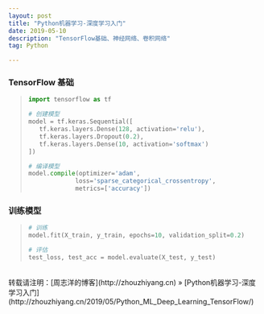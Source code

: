 ```yaml
---
layout: post
title: "Python机器学习-深度学习入门"
date: 2019-05-10 
description: "TensorFlow基础、神经网络、卷积网络"
tag: Python 

---
```


### TensorFlow 基础

>```python
>import tensorflow as tf
>
># 创建模型
>model = tf.keras.Sequential([
>    tf.keras.layers.Dense(128, activation='relu'),
>    tf.keras.layers.Dropout(0.2),
>    tf.keras.layers.Dense(10, activation='softmax')
>])
>
># 编译模型
>model.compile(optimizer='adam',
>              loss='sparse_categorical_crossentropy',
>              metrics=['accuracy'])
>```

### 训练模型

>```python
># 训练
>model.fit(X_train, y_train, epochs=10, validation_split=0.2)
>
># 评估
>test_loss, test_acc = model.evaluate(X_test, y_test)
>```

<br>
转载请注明：[周志洋的博客](http://zhouzhiyang.cn) » [Python机器学习-深度学习入门](http://zhouzhiyang.cn/2019/05/Python_ML_Deep_Learning_TensorFlow/) 

